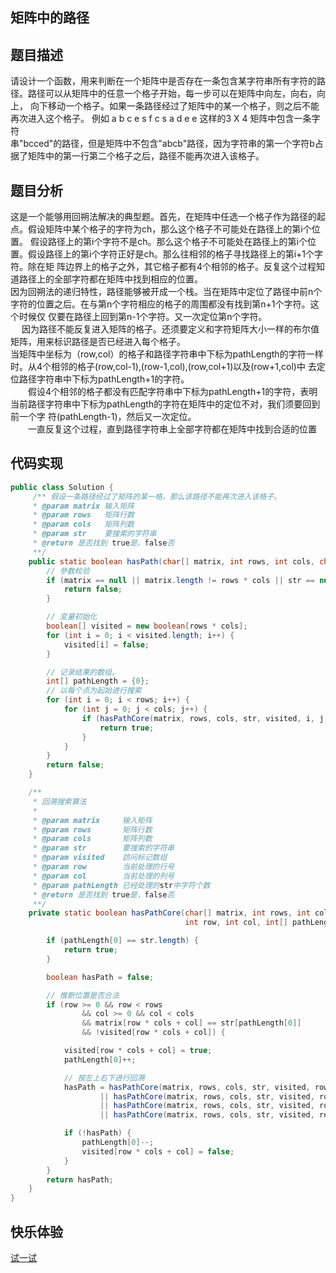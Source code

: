 ## 矩阵中的路径  
## 题目描述  
请设计一个函数，用来判断在一个矩阵中是否存在一条包含某字符串所有字符的路径。路径可以从矩阵中的任意一个格子开始，每一步可以在矩阵中向左，向右，向上，
向下移动一个格子。如果一条路径经过了矩阵中的某一个格子，则之后不能再次进入这个格子。 例如 a b c e s f c s a d e e 这样的3 X 4 矩阵中包含一条字符  
串"bcced"的路径，但是矩阵中不包含"abcb"路径，因为字符串的第一个字符b占据了矩阵中的第一行第二个格子之后，路径不能再次进入该格子。    
## 题目分析  
  这是一个能够用回朔法解决的典型题。首先，在矩阵中任选一个格子作为路径的起点。假设矩阵中某个格子的字符为ch，那么这个格子不可能处在路径上的第i个位置。
假设路径上的第i个字符不是ch。那么这个格子不可能处在路径上的第i个位置。假设路径上的第i个字符正好是ch。那么往相邻的格子寻找路径上的第i+1个字符。除在矩
阵边界上的格子之外，其它格子都有4个相邻的格子。反复这个过程知道路径上的全部字符都在矩阵中找到相应的位置。    
   因为回朔法的递归特性，路径能够被开成一个栈。当在矩阵中定位了路径中前n个字符的位置之后。在与第n个字符相应的格子的周围都没有找到第n+1个字符。这个时候仅
仅要在路径上回到第n-1个字符。又一次定位第n个字符。    
　 因为路径不能反复进入矩阵的格子。还须要定义和字符矩阵大小一样的布尔值矩阵，用来标识路径是否已经进入每个格子。   
   当矩阵中坐标为（row,col）的格子和路径字符串中下标为pathLength的字符一样时。从4个相邻的格子(row,col-1),(row-1,col),(row,col+1)以及(row+1,col)中
去定位路径字符串中下标为pathLength+1的字符。   
　　假设4个相邻的格子都没有匹配字符串中下标为pathLength+1的字符，表明当前路径字符串中下标为pathLength的字符在矩阵中的定位不对，我们须要回到前一个字
符(pathLength-1)，然后又一次定位。   
　　一直反复这个过程，直到路径字符串上全部字符都在矩阵中找到合适的位置  
## 代码实现  
```Java
public class Solution {
     /** 假设一条路径经过了矩阵的某一格，那么该路径不能再次进入该格子。
     * @param matrix 输入矩阵
     * @param rows   矩阵行数
     * @param cols   矩阵列数
     * @param str    要搜索的字符串
     * @return 是否找到 true是。false否
     **/
    public static boolean hasPath(char[] matrix, int rows, int cols, char[] str) {
        // 參数校验
        if (matrix == null || matrix.length != rows * cols || str == null || str.length < 1) {
            return false;
        }

        // 变量初始化
        boolean[] visited = new boolean[rows * cols];
        for (int i = 0; i < visited.length; i++) {
            visited[i] = false;
        }

        // 记录结果的数组。
        int[] pathLength = {0};
        // 以每个点为起始进行搜索
        for (int i = 0; i < rows; i++) {
            for (int j = 0; j < cols; j++) {
                if (hasPathCore(matrix, rows, cols, str, visited, i, j, pathLength)) {
                    return true;
                }
            }
        }
        return false;
    }

    /**
     * 回溯搜索算法
     *
     * @param matrix     输入矩阵
     * @param rows       矩阵行数
     * @param cols       矩阵列数
     * @param str        要搜索的字符串
     * @param visited    訪问标记数组
     * @param row        当前处理的行号
     * @param col        当前处理的列号
     * @param pathLength 已经处理的str中字符个数
     * @return 是否找到 true是，false否
     **/
    private static boolean hasPathCore(char[] matrix, int rows, int cols, char[] str, boolean[] visited,
                                       int row, int col, int[] pathLength) {

        if (pathLength[0] == str.length) {
            return true;
        }

        boolean hasPath = false;

        // 推断位置是否合法
        if (row >= 0 && row < rows
                && col >= 0 && col < cols
                && matrix[row * cols + col] == str[pathLength[0]]
                && !visited[row * cols + col]) {

            visited[row * cols + col] = true;
            pathLength[0]++;

            // 按左上右下进行回溯
            hasPath = hasPathCore(matrix, rows, cols, str, visited, row, col - 1, pathLength)
                    || hasPathCore(matrix, rows, cols, str, visited, row - 1, col, pathLength)
                    || hasPathCore(matrix, rows, cols, str, visited, row, col + 1, pathLength)
                    || hasPathCore(matrix, rows, cols, str, visited, row + 1, col, pathLength);

            if (!hasPath) {
                pathLength[0]--;
                visited[row * cols + col] = false;
            }
        }
        return hasPath;
    }
}
```
## 快乐体验  
[试一试](https://www.nowcoder.com/practice/c61c6999eecb4b8f88a98f66b273a3cc?tpId=13&tqId=11218&tPage=4&rp=4&ru=/ta/coding-interviews&qru=/ta/coding-interviews/question-ranking)
